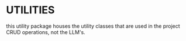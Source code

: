 # UTILITIES
this utility package houses the utility classes that are used in the 
project CRUD operations, not the LLM's.
